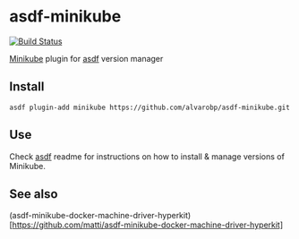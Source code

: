 # asdf-minikube

[![Build Status](https://travis-ci.org/alvarobp/asdf-minikube.svg?branch=master)](https://travis-ci.org/alvarobp/asdf-minikube)

[Minikube](https://github.com/kubernetes/minikube) plugin for [asdf](https://github.com/asdf-vm/asdf) version manager

## Install

```
asdf plugin-add minikube https://github.com/alvarobp/asdf-minikube.git
```

## Use

Check [asdf](https://github.com/asdf-vm/asdf) readme for instructions on how to install & manage versions of Minikube.

## See also

(asdf-minikube-docker-machine-driver-hyperkit)[https://github.com/matti/asdf-minikube-docker-machine-driver-hyperkit]
